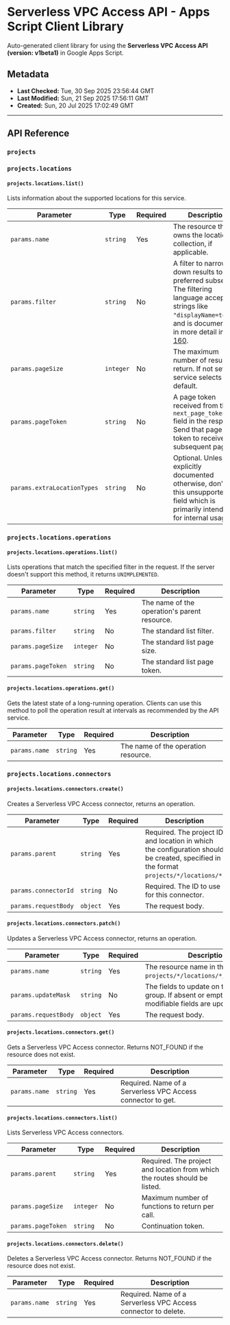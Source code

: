# Serverless VPC Access API - Apps Script Client Library

Auto-generated client library for using the **Serverless VPC Access API (version: v1beta1)** in Google Apps Script.

## Metadata

- **Last Checked:** Tue, 30 Sep 2025 23:56:44 GMT
- **Last Modified:** Sun, 21 Sep 2025 17:56:11 GMT
- **Created:** Sun, 20 Jul 2025 17:02:49 GMT



---

## API Reference

### `projects`

### `projects.locations`

#### `projects.locations.list()`

Lists information about the supported locations for this service.

| Parameter | Type | Required | Description |
|---|---|---|---|
| `params.name` | `string` | Yes | The resource that owns the locations collection, if applicable. |
| `params.filter` | `string` | No | A filter to narrow down results to a preferred subset. The filtering language accepts strings like `"displayName=tokyo"`, and is documented in more detail in [AIP-160](https://google.aip.dev/160). |
| `params.pageSize` | `integer` | No | The maximum number of results to return. If not set, the service selects a default. |
| `params.pageToken` | `string` | No | A page token received from the `next_page_token` field in the response. Send that page token to receive the subsequent page. |
| `params.extraLocationTypes` | `string` | No | Optional. Unless explicitly documented otherwise, don't use this unsupported field which is primarily intended for internal usage. |

### `projects.locations.operations`

#### `projects.locations.operations.list()`

Lists operations that match the specified filter in the request. If the server doesn't support this method, it returns `UNIMPLEMENTED`.

| Parameter | Type | Required | Description |
|---|---|---|---|
| `params.name` | `string` | Yes | The name of the operation's parent resource. |
| `params.filter` | `string` | No | The standard list filter. |
| `params.pageSize` | `integer` | No | The standard list page size. |
| `params.pageToken` | `string` | No | The standard list page token. |

#### `projects.locations.operations.get()`

Gets the latest state of a long-running operation. Clients can use this method to poll the operation result at intervals as recommended by the API service.

| Parameter | Type | Required | Description |
|---|---|---|---|
| `params.name` | `string` | Yes | The name of the operation resource. |

### `projects.locations.connectors`

#### `projects.locations.connectors.create()`

Creates a Serverless VPC Access connector, returns an operation.

| Parameter | Type | Required | Description |
|---|---|---|---|
| `params.parent` | `string` | Yes | Required. The project ID and location in which the configuration should be created, specified in the format `projects/*/locations/*`. |
| `params.connectorId` | `string` | No | Required. The ID to use for this connector. |
| `params.requestBody` | `object` | Yes | The request body. |

#### `projects.locations.connectors.patch()`

Updates a Serverless VPC Access connector, returns an operation.

| Parameter | Type | Required | Description |
|---|---|---|---|
| `params.name` | `string` | Yes | The resource name in the format `projects/*/locations/*/connectors/*`. |
| `params.updateMask` | `string` | No | The fields to update on the entry group. If absent or empty, all modifiable fields are updated. |
| `params.requestBody` | `object` | Yes | The request body. |

#### `projects.locations.connectors.get()`

Gets a Serverless VPC Access connector. Returns NOT_FOUND if the resource does not exist.

| Parameter | Type | Required | Description |
|---|---|---|---|
| `params.name` | `string` | Yes | Required. Name of a Serverless VPC Access connector to get. |

#### `projects.locations.connectors.list()`

Lists Serverless VPC Access connectors.

| Parameter | Type | Required | Description |
|---|---|---|---|
| `params.parent` | `string` | Yes | Required. The project and location from which the routes should be listed. |
| `params.pageSize` | `integer` | No | Maximum number of functions to return per call. |
| `params.pageToken` | `string` | No | Continuation token. |

#### `projects.locations.connectors.delete()`

Deletes a Serverless VPC Access connector. Returns NOT_FOUND if the resource does not exist.

| Parameter | Type | Required | Description |
|---|---|---|---|
| `params.name` | `string` | Yes | Required. Name of a Serverless VPC Access connector to delete. |